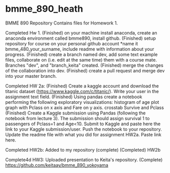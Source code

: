 # bmme_890_heath
BMME 890 Repository
Contains files for Homework 1.

Completed Hw 1. 
(Finished) on your machine install anaconda, create an anaconda environment called bmme890, install github. 
(Finished) setup repository for course on your personal github account *name it bmme_480_your_surname, include readme with information about your progress.
(Finished) create a branch named dev, add some text example files, collaborate on (i.e. edit at the same time) them with a course mate. Branches "dev", and "branch_keita" created. 
(Finished) merge the changes of the collaboration into dev.
(Finished) create a pull request and merge dev into your master branch.


Completed HW 2a:
(Finished) Create a kaggle account and download the titanic dataset (https://www.kaggle.com/c/titanic/). Write your user in the assignment text field.
(Finished) Using pandas create a notebook performing the following exploratory visualizations:
histogram of age
plot graph with Pclass on x axis and Fare on y axis.
crosstab Survive and Pclass
(Finished) Create a Kaggle submission using Pandas (following the notebook from lecture 3). The submission should assign survival 1 to passengers of Pclass=1 and Age<10. Submit to Kaggle and paste here the link to your Kaggle submission/user.
Push the notebook to your repository. Update the readme file with what you did for assignment HW2a. Paste link here. 

Completed HW2b:
Added to my repository (complete)
(Completed) HW2b

Complete4d HW3:
Uploaded presentation to Keita's repository. (Complete)
https://github.com/keitaay/bmme_890_yokoyama
